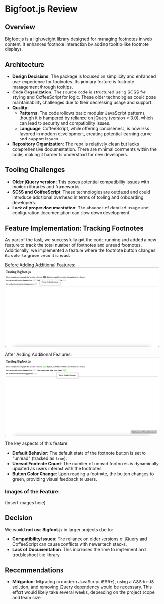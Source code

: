 # Bigfoot.js Review

## Overview
Bigfoot.js is a lightweight library designed for managing footnotes in web content. It enhances footnote interaction by adding tooltip-like footnote displays.

## Architecture
- **Design Decisions**: The package is focused on simplicity and enhanced user experience for footnotes. Its primary feature is footnote management through tooltips.
- **Code Organization**: The source code is structured using SCSS for styling and CoffeeScript for logic. These older technologies could pose maintainability challenges due to their decreasing usage and support.
- **Quality**: 
  - **Patterns**: The code follows basic modular JavaScript patterns, though it is hampered by reliance on jQuery (version < 3.0), which can lead to security and compatibility issues.
  - **Language**: CoffeeScript, while offering conciseness, is now less favored in modern development, creating potential learning curve and support issues.
- **Repository Organization**: The repo is relatively clean but lacks comprehensive documentation. There are minimal comments within the code, making it harder to understand for new developers.

## Tooling Challenges
- **Older jQuery version**: This poses potential compatibility issues with modern libraries and frameworks.
- **SCSS and CoffeeScript**: These technologies are outdated and could introduce additional overhead in terms of tooling and onboarding developers.
- **Lack of proper documentation**: The absence of detailed usage and configuration documentation can slow down development.

## Feature Implementation: Tracking Footnotes
As part of the task, we successfully got the code running and added a new feature to track the total number of footnotes and unread footnotes. Additionally, we implemented a feature where the footnote button changes its color to green once it is read. 

Before Adding Additional Features:
![Before Adding Features](./images/BeforeNewFeature.png)

After Adding Additional Features:
![After Adding Features](./images/AfterNewFeature.png)

The key aspects of this feature:
- **Default Behavior**: The default state of the footnote button is set to "unread" (tracked as `true`).
- **Unread Footnote Count**: The number of unread footnotes is dynamically updated as users interact with the footnotes.
- **Button Color Change**: Upon reading a footnote, the button changes to green, providing visual feedback to users.
  
### Images of the Feature:
(Insert images here)

## Decision
We would **not use Bigfoot.js** in larger projects due to:
- **Compatibility Issues**: The reliance on older versions of jQuery and CoffeeScript can cause conflicts with newer tech stacks.
- **Lack of Documentation**: This increases the time to implement and troubleshoot the library.
  
## Recommendations
- **Mitigation**: Migrating to modern JavaScript (ES6+), using a CSS-in-JS solution, and removing jQuery dependency would be necessary. This effort would likely take several weeks, depending on the project scope and team size.
